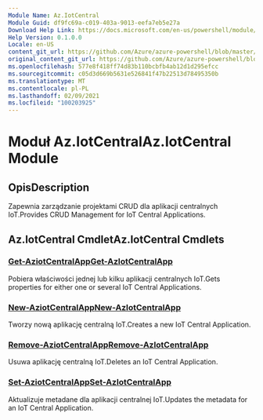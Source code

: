 ```yaml
---
Module Name: Az.IotCentral
Module Guid: df9fc69a-c019-403a-9013-eefa7eb5e27a
Download Help Link: https://docs.microsoft.com/en-us/powershell/module/az.iotcentral
Help Version: 0.1.0.0
Locale: en-US
content_git_url: https://github.com/Azure/azure-powershell/blob/master/src/IotCentral/IotCentral/help/Az.IotCentral.md
original_content_git_url: https://github.com/Azure/azure-powershell/blob/master/src/IotCentral/IotCentral/help/Az.IotCentral.md
ms.openlocfilehash: 577e8f418ff74d83b110bcbfb4ab12d1d295efcc
ms.sourcegitcommit: c05d3d669b5631e526841f47b22513d78495350b
ms.translationtype: MT
ms.contentlocale: pl-PL
ms.lasthandoff: 02/09/2021
ms.locfileid: "100203925"
---
```

# <span data-ttu-id="98175-101">Moduł Az.IotCentral</span><span class="sxs-lookup"><span data-stu-id="98175-101">Az.IotCentral Module</span></span>
## <span data-ttu-id="98175-102">Opis</span><span class="sxs-lookup"><span data-stu-id="98175-102">Description</span></span>
<span data-ttu-id="98175-103">Zapewnia zarządzanie projektami CRUD dla aplikacji centralnych IoT.</span><span class="sxs-lookup"><span data-stu-id="98175-103">Provides CRUD Management for IoT Central Applications.</span></span>

## <span data-ttu-id="98175-104">Az.IotCentral Cmdlet</span><span class="sxs-lookup"><span data-stu-id="98175-104">Az.IotCentral Cmdlets</span></span>
### [<span data-ttu-id="98175-105">Get-AziotCentralApp</span><span class="sxs-lookup"><span data-stu-id="98175-105">Get-AzIotCentralApp</span></span>](Get-AzIotCentralApp.md)
<span data-ttu-id="98175-106">Pobiera właściwości jednej lub kilku aplikacji centralnych IoT.</span><span class="sxs-lookup"><span data-stu-id="98175-106">Gets properties for either one or several IoT Central Applications.</span></span>

### [<span data-ttu-id="98175-107">New-AziotCentralApp</span><span class="sxs-lookup"><span data-stu-id="98175-107">New-AzIotCentralApp</span></span>](New-AzIotCentralApp.md)
<span data-ttu-id="98175-108">Tworzy nową aplikację centralną IoT.</span><span class="sxs-lookup"><span data-stu-id="98175-108">Creates a new IoT Central Application.</span></span>

### [<span data-ttu-id="98175-109">Remove-AziotCentralApp</span><span class="sxs-lookup"><span data-stu-id="98175-109">Remove-AzIotCentralApp</span></span>](Remove-AzIotCentralApp.md)
<span data-ttu-id="98175-110">Usuwa aplikację centralną IoT.</span><span class="sxs-lookup"><span data-stu-id="98175-110">Deletes an IoT Central Application.</span></span>

### [<span data-ttu-id="98175-111">Set-AziotCentralApp</span><span class="sxs-lookup"><span data-stu-id="98175-111">Set-AzIotCentralApp</span></span>](Set-AzIotCentralApp.md)
<span data-ttu-id="98175-112">Aktualizuje metadane dla aplikacji centralnej IoT.</span><span class="sxs-lookup"><span data-stu-id="98175-112">Updates the metadata for an IoT Central Application.</span></span>


